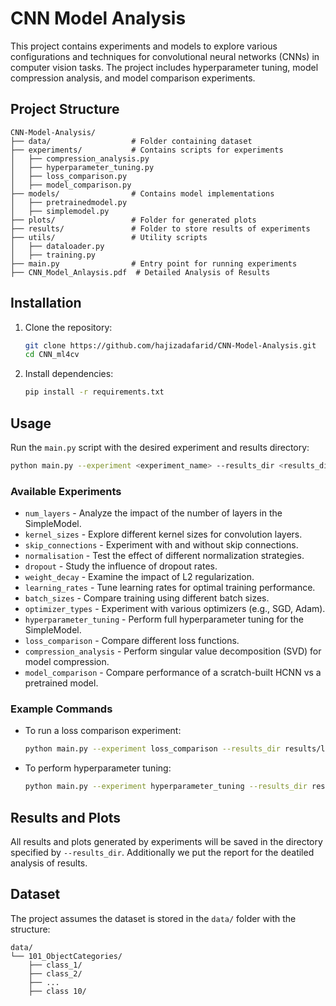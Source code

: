 # CNN Model Analysis

This project contains experiments and models to explore various configurations and techniques for convolutional neural networks (CNNs) in computer vision tasks. The project includes hyperparameter tuning, model compression analysis, and model comparison experiments.

## Project Structure

```
CNN-Model-Analysis/
├── data/                  # Folder containing dataset
├── experiments/           # Contains scripts for experiments
│   ├── compression_analysis.py
│   ├── hyperparameter_tuning.py
│   ├── loss_comparison.py
│   ├── model_comparison.py
├── models/                # Contains model implementations
│   ├── pretrainedmodel.py
│   ├── simplemodel.py
├── plots/                 # Folder for generated plots
├── results/               # Folder to store results of experiments
├── utils/                 # Utility scripts
│   ├── dataloader.py
│   ├── training.py
├── main.py                # Entry point for running experiments
├── CNN_Model_Anlaysis.pdf  # Detailed Analysis of Results
```

## Installation

1. Clone the repository:
   ```bash
   git clone https://github.com/hajizadafarid/CNN-Model-Analysis.git
   cd CNN_ml4cv
   ```

2. Install dependencies:
   ```bash
   pip install -r requirements.txt
   ```

## Usage

Run the `main.py` script with the desired experiment and results directory:

```bash
python main.py --experiment <experiment_name> --results_dir <results_directory>
```

### Available Experiments

- `num_layers` - Analyze the impact of the number of layers in the SimpleModel.
- `kernel_sizes` - Explore different kernel sizes for convolution layers.
- `skip_connections` - Experiment with and without skip connections.
- `normalisation` - Test the effect of different normalization strategies.
- `dropout` - Study the influence of dropout rates.
- `weight_decay` - Examine the impact of L2 regularization.
- `learning_rates` - Tune learning rates for optimal training performance.
- `batch_sizes` - Compare training using different batch sizes.
- `optimizer_types` - Experiment with various optimizers (e.g., SGD, Adam).
- `hyperparameter_tuning` - Perform full hyperparameter tuning for the SimpleModel.
- `loss_comparison` - Compare different loss functions.
- `compression_analysis` - Perform singular value decomposition (SVD) for model compression.
- `model_comparison` - Compare performance of a scratch-built HCNN vs a pretrained model.

### Example Commands

- To run a loss comparison experiment:
  ```bash
  python main.py --experiment loss_comparison --results_dir results/loss_comparison
  ```

- To perform hyperparameter tuning:
  ```bash
  python main.py --experiment hyperparameter_tuning --results_dir results/hyperparameter_tuning
  ```

## Results and Plots

All results and plots generated by experiments will be saved in the directory specified by `--results_dir`.
Additionally we put the report for the deatiled analysis of results.

## Dataset

The project assumes the dataset is stored in the `data/` folder with the structure:
```
data/
└── 101_ObjectCategories/
    ├── class_1/
    ├── class_2/
    ├── ...
    ├── class 10/
```

